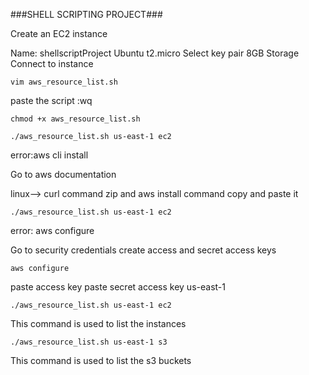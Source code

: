 ###SHELL SCRIPTING PROJECT###

Create an EC2 instance 

Name: shellscriptProject
Ubuntu
t2.micro
Select key pair
8GB Storage
Connect to instance

```vim aws_resource_list.sh ```

paste the script
:wq

```chmod +x aws_resource_list.sh```

```./aws_resource_list.sh us-east-1 ec2```

error:aws cli install

Go to aws documentation

linux--> curl command
zip and aws install command 
copy and paste it

```./aws_resource_list.sh us-east-1 ec2```

error: aws configure

Go to security credentials create access and secret access keys

```aws configure```

paste access key
paste secret access key
us-east-1

```./aws_resource_list.sh us-east-1 ec2```

This command is used to list the instances

```./aws_resource_list.sh us-east-1 s3```

This command is used to list the s3 buckets
